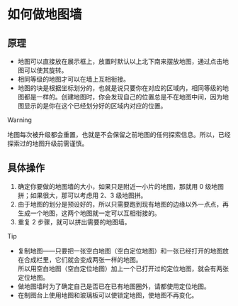 <!-- community/creation/tutorialMapWall -->

# 如何做地图墙

## 原理
- 地图可以直接放在展示框上，放置时默认以上北下南来摆放地图，通过点击地图可以使其旋转。
- 相同等级的地图才可以在墙上互相衔接。
- 地图的块是根据坐标划分的，也就是说只要你在对应的区域内，相同等级的地图都是一样的。创建地图时，你会发现自己的位置总是不在地图中间，因为地图显示的是你在这个已经划分好的区域内对应的位置。

> [!WARNING]
> 地图每次被升级都会重置，也就是不会保留之前地图的任何探索信息。所以，已经探索过的地图升级前需谨慎。

## 具体操作 
1. 确定你要做的地图墙的大小，如果只是附近一小片的地图，那就用 0 级地图拼；如果很大，那可以考虑用 2、3 级地图拼。
2. 由于地图的划分是预设好的，所以只需要跑到现有地图的边缘以外一点点，再生成一个地图，这两个地图就一定可以互相衔接的。
3. 重复 2 步骤，就可以拼出需要的地图墙。

> [!TIP]
> - 复制地图——只要把一张空白地图（空白定位地图）和一张已经打开的地图放在合成栏里，它们就会变成两张一样的地图。</br>
> 所以用空白地图（空白定位地图）加上一个已打开过的定位地图，就会有两张定位地图。
> - 做地图墙时为了确定自己是否已在已有地图圈外，请都使用定位地图。
> - 在制图台上使用地图和玻璃板可以使锁定地图，使地图不再变化。
